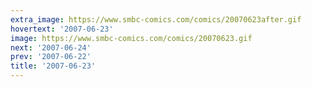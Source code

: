 ```yaml
---
extra_image: https://www.smbc-comics.com/comics/20070623after.gif
hovertext: '2007-06-23'
image: https://www.smbc-comics.com/comics/20070623.gif
next: '2007-06-24'
prev: '2007-06-22'
title: '2007-06-23'
---
```


